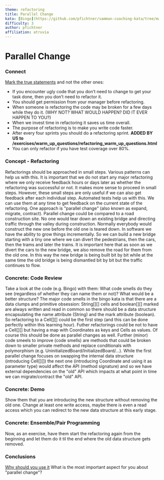 ```yaml
---
theme: refactoring
title: Parallel Change
kata: [Bingo](https://github.com/pfichtner/samman-coaching-kata/tree/master/bingo-refactoring-kata) (or any existing code with some internal data structure to change, e.g. Game of Life)
difficulty: 3
author: pfichtner
affiliation: atruvia
---
```


# Parallel Change

### Connect
[Mark the true statements](/activities/connect/pick_the_correct_items_on_the_list.html) and not the other ones:
- If you encounter ugly code that you don’t need to change to get your task done, then you don’t need to refactor it.
- You should get permission from your manager before refactoring.
- When someone is refactoring the code may be broken for a few days while they do it. (WHY NOT? WHAT WOULD HAPPEN? DID IT EVER HAPPEN TO YOU?)
- When we invest time in refactoring it saves us time overall.
- The purpose of refactoring is to make you write code faster.
- After every four sprints you should do a refactoring sprint. **ADDED BY US to /exercises/warm_up_questions/refactoring_warm_up_questions.html**
- You can only refactor if you have test coverage over 80%.

### Concept - Refactoring

Refactorings should be approached in small steps. Various patterns can help us with this. It is important that we do not start any major refactoring where we only receive feedback hours or days later as whether the refactoring was successful or not. It makes more sense to proceed in small steps. However, these small steps are only useful if we can also get feedback after each individual step. Automated tests help us with this. We can use them at any time to get feedback on the current state of the refactoring. 
One approach is "parallel change" (also known as expand, migrate, contract). Parallel change could be compared to a road construction site. No one would tear down an existing bridge and directing traffic through the valley during construction. Normally everybody would construct the new one before the old one is teared down. 
In software we have the ability to grow things incrementally. So we can build a new bridge starting with a tiny one where we can divert the pedestrians, then the cars, then the trams and later the trains. It is important here that as soon as we divert the cars to the new bridge, we also remove the road for them from the old one. In this way the new bridge is being built bit by bit while at the same time the old bridge is being dismantled bit by bit but the traffic continues to flow. 

### Concrete: Code Review 
Take a look at the code (e.g. Bingo) with them: What code smells do they see (regardless of whether they can name them or not)? What would be a better structure? The major code smells in the bingo kata is that there are a data clumps and primitive obsession: String[][] cells and boolean[][] marked are always written and read in common so there should be a data structure encapsulating the name attribute (String) and the mark attribute (boolean). So refactoring to a Cell[][] could be the first step (and this can be done perfectly within this learning hour). Futher refactorings could be not to have a Cell[][] but having a map with Coordinates as keys and Cells as values. Of course this should be done as parallel changes as well. 
Further (minor) code smeels to improve (code smells) are methods that could be broken down to smaller private methods and replace conditionals with polymorphism (e.g. UninitializedBoard/InitializedBoard/...). 
While the first parallel change focuses on swapping the internal data structure (introducing Cell[][]) the next one (introducing Coordinate and using it as parameter type) would affect the API (method signature) and so we have external dependencies on the "old" API which impacts at what point in time we can migrate/contract the "old" API.  

### Concrete: Demo
Show them that you are introducing the new structure without removing the old one. Change at least one write access, maybe there is even a read access which you can redirect to the new data structure at this early stage. 

### Concrete: Ensemble/Pair Programming
Now, as an exercise, have them start the refactoring again from the beginning and let them do it til the end where the old data structure gets removed.  

### Conclusions
[Why should you use it](/activities/conclusions/write_important_takeaway.html) What is the most important aspect for you about "parallel change"? 
